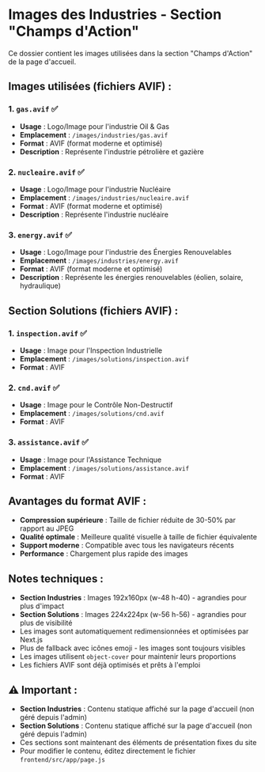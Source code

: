 # Images des Industries - Section "Champs d'Action"

Ce dossier contient les images utilisées dans la section "Champs d'Action" de la page d'accueil.

## Images utilisées (fichiers AVIF) :

### 1. `gas.avif` ✅
- **Usage** : Logo/Image pour l'industrie Oil & Gas
- **Emplacement** : `/images/industries/gas.avif`
- **Format** : AVIF (format moderne et optimisé)
- **Description** : Représente l'industrie pétrolière et gazière

### 2. `nucleaire.avif` ✅
- **Usage** : Logo/Image pour l'industrie Nucléaire
- **Emplacement** : `/images/industries/nucleaire.avif`
- **Format** : AVIF (format moderne et optimisé)
- **Description** : Représente l'industrie nucléaire

### 3. `energy.avif` ✅
- **Usage** : Logo/Image pour l'industrie des Énergies Renouvelables
- **Emplacement** : `/images/industries/energy.avif`
- **Format** : AVIF (format moderne et optimisé)
- **Description** : Représente les énergies renouvelables (éolien, solaire, hydraulique)

## Section Solutions (fichiers AVIF) :

### 1. `inspection.avif` ✅
- **Usage** : Image pour l'Inspection Industrielle
- **Emplacement** : `/images/solutions/inspection.avif`
- **Format** : AVIF

### 2. `cnd.avif` ✅
- **Usage** : Image pour le Contrôle Non-Destructif
- **Emplacement** : `/images/solutions/cnd.avif`
- **Format** : AVIF

### 3. `assistance.avif` ✅
- **Usage** : Image pour l'Assistance Technique
- **Emplacement** : `/images/solutions/assistance.avif`
- **Format** : AVIF

## Avantages du format AVIF :
- **Compression supérieure** : Taille de fichier réduite de 30-50% par rapport au JPEG
- **Qualité optimale** : Meilleure qualité visuelle à taille de fichier équivalente
- **Support moderne** : Compatible avec tous les navigateurs récents
- **Performance** : Chargement plus rapide des images

## Notes techniques :
- **Section Industries** : Images 192x160px (w-48 h-40) - agrandies pour plus d'impact
- **Section Solutions** : Images 224x224px (w-56 h-56) - agrandies pour plus de visibilité
- Les images sont automatiquement redimensionnées et optimisées par Next.js
- Plus de fallback avec icônes emoji - les images sont toujours visibles
- Les images utilisent `object-cover` pour maintenir leurs proportions
- Les fichiers AVIF sont déjà optimisés et prêts à l'emploi

## ⚠️ **Important** :
- **Section Industries** : Contenu statique affiché sur la page d'accueil (non géré depuis l'admin)
- **Section Solutions** : Contenu statique affiché sur la page d'accueil (non géré depuis l'admin)
- Ces sections sont maintenant des éléments de présentation fixes du site
- Pour modifier le contenu, éditez directement le fichier `frontend/src/app/page.js`
